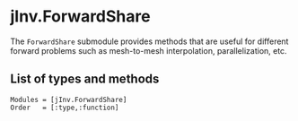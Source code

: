 # jInv.ForwardShare

The ```ForwardShare``` submodule provides methods that are useful for different forward problems such as mesh-to-mesh interpolation, parallelization, etc. 

## List of types and methods
```@autodocs
Modules = [jInv.ForwardShare]
Order   = [:type,:function]
```